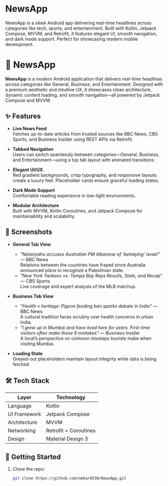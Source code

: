 # NewsApp
NewsApp is a sleek Android app delivering real-time headlines across categories like tech, sports, and entertainment. Built with Kotlin, Jetpack Compose, MVVM, and Retrofit, it features elegant UI, smooth navigation, and dark mode support. Perfect for showcasing modern mobile development.
# 📰 NewsApp

**NewsApp** is a modern Android application that delivers real-time headlines across categories like General, Business, and Entertainment. Designed with a premium aesthetic and intuitive UX, it showcases clean architecture, dynamic content loading, and smooth navigation—all powered by Jetpack Compose and MVVM.

## ✨ Features

- **Live News Feed**  
  Fetches up-to-date articles from trusted sources like BBC News, CBS Sports, and Business Insider using REST APIs via Retrofit.

- **Tabbed Navigation**  
  Users can switch seamlessly between categories—General, Business, and Entertainment—using a top tab layout with animated transitions.

- **Elegant UI/UX**  
  Red gradient backgrounds, crisp typography, and responsive layouts create a luxury feel. Placeholder cards ensure graceful loading states.

- **Dark Mode Support**  
  Comfortable reading experience in low-light environments.

- **Modular Architecture**  
  Built with MVVM, Kotlin Coroutines, and Jetpack Compose for maintainability and scalability.

## 📸 Screenshots

- **General Tab View**  
  - *"Netanyahu accuses Australian PM Albanese of 'betraying' Israel"* — BBC News  
    Relations between the countries have frayed since Australia announced plans to recognize a Palestinian state.  
  - *"New York Yankees vs. Tampa Bay Rays Results, Stats, and Recap"* — CBS Sports  
    Live coverage and expert analysis of the MLB matchup.

- **Business Tab View**  
  - *"Health v heritage: Pigeon feeding ban sparks debate in India"* — BBC News  
    A cultural tradition faces scrutiny over health concerns in urban India.  
  - *"I grew up in Mumbai and have lived here for years. First-time visitors often make these 8 mistakes"* — Business Insider  
    A local’s perspective on common missteps tourists make when visiting Mumbai.

- **Loading State**  
  Greyed-out placeholders maintain layout integrity while data is being fetched.

## 🛠️ Tech Stack

| Layer        | Technology               |
|--------------|--------------------------|
| Language     | Kotlin                   |
| UI Framework | Jetpack Compose          |
| Architecture | MVVM                     |
| Networking   | Retrofit + Coroutines    |
| Design       | Material Design 3        |

## 🚀 Getting Started

1. Clone the repo:
   ```bash
   git clone https://github.com/omkar0330/NewsApp.git
